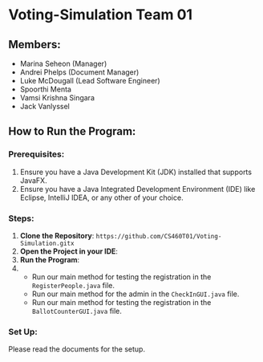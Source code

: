 # Voting-Simulation Team 01

## Members:
- Marina Seheon (Manager)
- Andrei Phelps (Document Manager)
- Luke McDougall (Lead Software Engineer)
- Spoorthi Menta
- Vamsi Krishna Singara
- Jack Vanlyssel

## How to Run the Program:

### Prerequisites:
1. Ensure you have a Java Development Kit (JDK) installed that supports JavaFX.
2. Ensure you have a Java Integrated Development Environment (IDE) like Eclipse, IntelliJ IDEA, or any other of your choice.

### Steps:
1. **Clone the Repository**:
   ```https://github.com/CS460T01/Voting-Simulation.gitx```
2. **Open the Project in your IDE**:
3. **Run the Program**:
4. - Run our main method for testing the registration in the `RegisterPeople.java` file.
   - Run our main method for the admin in the `CheckInGUI.java` file.
   - Run our main method for testing the registration in the `BallotCounterGUI.java` file.

### Set Up:
Please read the documents for the setup.
